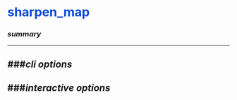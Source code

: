 # <span style="color: #0048d8">**sharpen_map**</span>

### *summary*
---


*###cli options*
---


###*interactive options*
---

